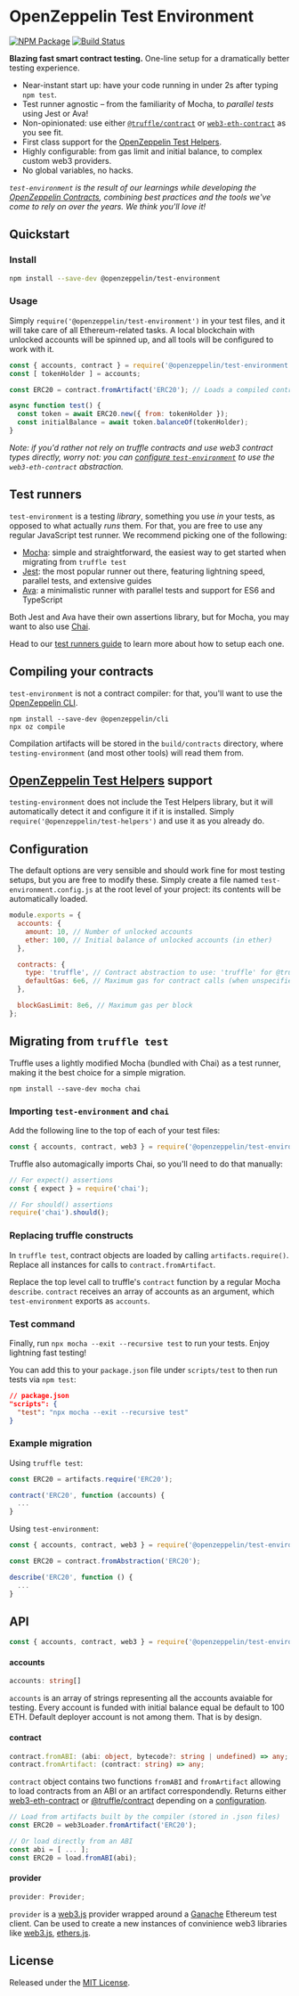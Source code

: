 # OpenZeppelin Test Environment

[![NPM Package](https://img.shields.io/npm/v/@openzeppelin/test-env.svg)](https://www.npmjs.org/package/@openzeppelin/test-env)
[![Build Status](https://circleci.com/gh/OpenZeppelin/openzeppelin-test-env.svg?style=shield)](https://circleci.com/gh/OpenZeppelin/openzeppelin-test-env)

**Blazing fast smart contract testing.** One-line setup for a dramatically better testing experience.

- Near-instant start up: have your code running in under 2s after typing `npm test`.
- Test runner agnostic – from the familiarity of Mocha, to _parallel tests_ using Jest or Ava!
- Non-opinionated: use either [`@truffle/contract`](https://www.npmjs.com/package/@truffle/contract) or [`web3-eth-contract`](https://web3js.readthedocs.io/en/v1.2.0/web3-eth-contract.html) as you see fit.
- First class support for the [OpenZeppelin Test Helpers](https://github.com/OpenZeppelin/openzeppelin-test-helpers).
- Highly configurable: from gas limit and initial balance, to complex custom web3 providers.
- No global variables, no hacks.

_`test-environment` is the result of our learnings while developing the [OpenZeppelin Contracts](https://github.com/OpenZeppelin/openzeppelin-contracts), combining best practices and the tools we've come to rely on over the years. We think you'll love it!_

## Quickstart

### Install

```bash
npm install --save-dev @openzeppelin/test-environment
```

### Usage

Simply `require('@openzeppelin/test-environment')` in your test files, and it will take care of all Ethereum-related tasks. A local blockchain with unlocked accounts will be spinned up, and all tools will be configured to work with it.

```javascript
const { accounts, contract } = require('@openzeppelin/test-environment');
const [ tokenHolder ] = accounts;

const ERC20 = contract.fromArtifact('ERC20'); // Loads a compiled contract

async function test() {
  const token = await ERC20.new({ from: tokenHolder });
  const initialBalance = await token.balanceOf(tokenHolder);
}
```

_Note: if you'd rather not rely on truffle contracts and use web3 contract types directly, worry not: you can [configure `test-environment`](#configuration) to use the `web3-eth-contract` abstraction._

## Test runners

`test-environment` is a testing _library_, something you use _in_ your tests, as opposed to what actually _runs_ them. For that, you are free to use any regular JavaScript test runner. We recommend picking one of the following:
 * [Mocha](https://mochajs.org/): simple and straightforward, the easiest way to get started when migrating from `truffle test`
 * [Jest](https://jestjs.io/): the most popular runner out there, featuring lightning speed, parallel tests, and extensive guides
 * [Ava](https://www.npmjs.com/package/ava/): a minimalistic runner with parallel tests and support for ES6 and TypeScript

Both Jest and Ava have their own assertions library, but for Mocha, you may want to also use [Chai](https://www.chaijs.com).

Head to our [test runners guide](docs/test-runners) to learn more about how to setup each one.

## Compiling your contracts

`test-environment` is not a contract compiler: for that, you'll want to use the [OpenZeppelin CLI](https://docs.openzeppelin.com/sdk/2.5/).

```
npm install --save-dev @openzeppelin/cli
npx oz compile
```

Compilation artifacts will be stored in the `build/contracts` directory, where `testing-environment` (and most other tools) will read them from.

## [OpenZeppelin Test Helpers](https://github.com/OpenZeppelin/openzeppelin-test-helpers) support

`testing-environment` does not include the Test Helpers library, but it will automatically detect it and configure it if it is installed. Simply `require('@openzeppelin/test-helpers')` and use it as you already do.

## Configuration

The default options are very sensible and should work fine for most testing setups, but you are free to modify these. Simply create a file named `test-environment.config.js` at the root level of your project: its contents will be automatically loaded.

```javascript
module.exports = {
  accounts: {
    amount: 10, // Number of unlocked accounts
    ether: 100, // Initial balance of unlocked accounts (in ether)
  },

  contracts: {
    type: 'truffle', // Contract abstraction to use: 'truffle' for @truffle/contract or 'web3' for web3-eth-contract
    defaultGas: 6e6, // Maximum gas for contract calls (when unspecified)
  },

  blockGasLimit: 8e6, // Maximum gas per block
};
```

## Migrating from `truffle test`

Truffle uses a lightly modified Mocha (bundled with Chai) as a test runner, making it the best choice for a simple migration.

```
npm install --save-dev mocha chai
```

### Importing `test-environment` and `chai`

Add the following line to the top of each of your test files:

```javascript
const { accounts, contract, web3 } = require('@openzeppelin/test-environment');
```

Truffle also automagically imports Chai, so you'll need to do that manually:

```javascript
// For expect() assertions
const { expect } = require('chai');

// For should() assertions
require('chai').should();
```

### Replacing truffle constructs

In `truffle test`, contract objects are loaded by calling `artifacts.require()`. Replace all instances for calls to `contract.fromArtifact`.

Replace the top level call to truffle's `contract` function by a regular Mocha `describe`. `contract` receives an array of accounts as an argument, which `test-environment` exports as `accounts`.

### Test command

Finally, run `npx mocha --exit --recursive test` to run your tests. Enjoy lightning fast testing!

You can add this to your `package.json` file under `scripts/test` to then run tests via `npm test`:

```json
// package.json
"scripts": {
  "test": "npx mocha --exit --recursive test"
}
```

### Example migration

Using `truffle test`:

```javascript
const ERC20 = artifacts.require('ERC20');

contract('ERC20', function (accounts) {
  ...
}
```

Using `test-environment`:

```javascript
const { accounts, contract, web3 } = require('@openzeppelin/test-environment');

const ERC20 = contract.fromAbstraction('ERC20');

describe('ERC20', function () {
  ...
}
```

## API

```javascript
const { accounts, contract, web3 } = require('@openzeppelin/test-environment');
```

#### accounts

```typescript
accounts: string[]
```

`accounts` is an array of strings representing all the accounts avaiable for testing. Every account is funded with initial balance equal be default to 100 ETH. Default deployer account is not among them. That is by design.

#### contract

```typescript
contract.fromABI: (abi: object, bytecode?: string | undefined) => any;
contract.fromArtifact: (contract: string) => any;
```

`contract` object contains two functions `fromABI` and `fromArtifact` allowing to load contracts from an ABI or an artifact correspondendly. Returns either [web3-eth-contract](https://web3js.readthedocs.io/en/v1.2.0/web3-eth-contract.html) or [@truffle/contract](https://web3js.readthedocs.io/en/v1.2.0/web3-eth-contract.html) depending on a [configuration](#config).

```javascript
// Load from artifacts built by the compiler (stored in .json files)
const ERC20 = web3Loader.fromArtifact('ERC20');

// Or load directly from an ABI
const abi = [ ... ];
const ERC20 = load.fromABI(abi);
```

#### provider

```typescript
provider: Provider;
```

`provider` is a [web3.js](https://github.com/ethereum/web3.js/) provider wrapped around a [Ganache](https://github.com/trufflesuite/ganache-core) Ethereum test client. Can be used to create a new instances of convinience web3 libraries like [web3.js](<[web3.js](https://github.com/ethereum/web3.js/)>), [ethers.js](https://github.com/ethers-io/ethers.js/).

## License

Released under the [MIT License](LICENSE).
